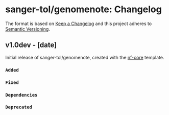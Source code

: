 # sanger-tol/genomenote: Changelog

The format is based on [Keep a Changelog](https://keepachangelog.com/en/1.0.0/)
and this project adheres to [Semantic Versioning](https://semver.org/spec/v2.0.0.html).

## v1.0dev - [date]

Initial release of sanger-tol/genomenote, created with the [nf-core](https://nf-co.re/) template.

### `Added`

### `Fixed`

### `Dependencies`

### `Deprecated`
